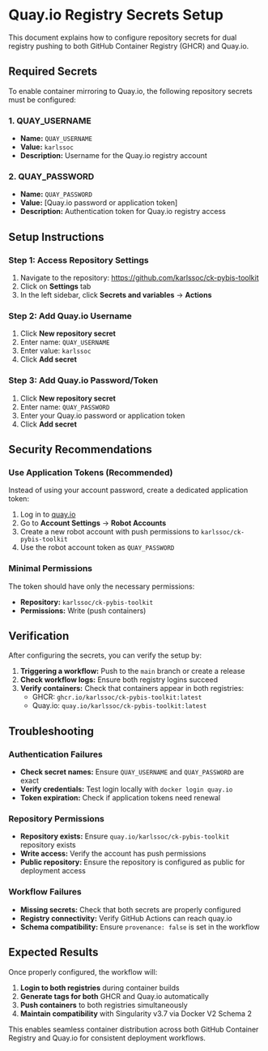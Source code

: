 # Quay.io Registry Secrets Setup

This document explains how to configure repository secrets for dual registry pushing to both GitHub Container Registry (GHCR) and Quay.io.

## Required Secrets

To enable container mirroring to Quay.io, the following repository secrets must be configured:

### 1. QUAY_USERNAME
- **Name:** `QUAY_USERNAME`
- **Value:** `karlssoc`
- **Description:** Username for the Quay.io registry account

### 2. QUAY_PASSWORD
- **Name:** `QUAY_PASSWORD`
- **Value:** [Quay.io password or application token]
- **Description:** Authentication token for Quay.io registry access

## Setup Instructions

### Step 1: Access Repository Settings
1. Navigate to the repository: https://github.com/karlssoc/ck-pybis-toolkit
2. Click on **Settings** tab
3. In the left sidebar, click **Secrets and variables** → **Actions**

### Step 2: Add Quay.io Username
1. Click **New repository secret**
2. Enter name: `QUAY_USERNAME`
3. Enter value: `karlssoc`
4. Click **Add secret**

### Step 3: Add Quay.io Password/Token
1. Click **New repository secret**
2. Enter name: `QUAY_PASSWORD`
3. Enter your Quay.io password or application token
4. Click **Add secret**

## Security Recommendations

### Use Application Tokens (Recommended)
Instead of using your account password, create a dedicated application token:

1. Log in to [quay.io](https://quay.io)
2. Go to **Account Settings** → **Robot Accounts**
3. Create a new robot account with push permissions to `karlssoc/ck-pybis-toolkit`
4. Use the robot account token as `QUAY_PASSWORD`

### Minimal Permissions
The token should have only the necessary permissions:
- **Repository:** `karlssoc/ck-pybis-toolkit`
- **Permissions:** Write (push containers)

## Verification

After configuring the secrets, you can verify the setup by:

1. **Triggering a workflow:** Push to the `main` branch or create a release
2. **Check workflow logs:** Ensure both registry logins succeed
3. **Verify containers:** Check that containers appear in both registries:
   - GHCR: `ghcr.io/karlssoc/ck-pybis-toolkit:latest`
   - Quay.io: `quay.io/karlssoc/ck-pybis-toolkit:latest`

## Troubleshooting

### Authentication Failures
- **Check secret names:** Ensure `QUAY_USERNAME` and `QUAY_PASSWORD` are exact
- **Verify credentials:** Test login locally with `docker login quay.io`
- **Token expiration:** Check if application tokens need renewal

### Repository Permissions
- **Repository exists:** Ensure `quay.io/karlssoc/ck-pybis-toolkit` repository exists
- **Write access:** Verify the account has push permissions
- **Public repository:** Ensure the repository is configured as public for deployment access

### Workflow Failures
- **Missing secrets:** Check that both secrets are properly configured
- **Registry connectivity:** Verify GitHub Actions can reach quay.io
- **Schema compatibility:** Ensure `provenance: false` is set in the workflow

## Expected Results

Once properly configured, the workflow will:

1. **Login to both registries** during container builds
2. **Generate tags for both** GHCR and Quay.io automatically
3. **Push containers** to both registries simultaneously
4. **Maintain compatibility** with Singularity v3.7 via Docker V2 Schema 2

This enables seamless container distribution across both GitHub Container Registry and Quay.io for consistent deployment workflows.